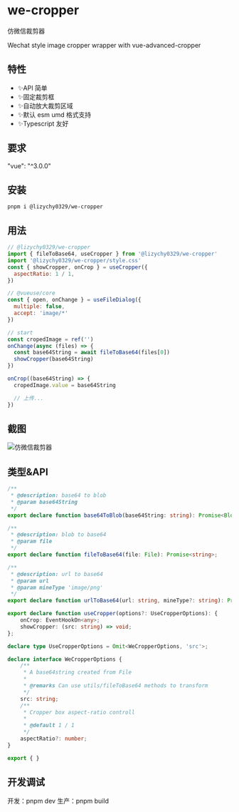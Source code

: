 # we-cropper

仿微信裁剪器

Wechat style image cropper wrapper with vue-advanced-cropper

## 特性

- ✨API 简单
- ✨固定裁剪框
- ✨自动放大裁剪区域
- ✨默认 esm umd 格式支持
- ✨Typescript 友好

## 要求

"vue": "^3.0.0"

## 安装

`pnpm i @lizychy0329/we-cropper`

## 用法

```javascript
// @lizychy0329/we-cropper
import { fileToBase64, useCropper } from '@lizychy0329/we-cropper'
import '@lizychy0329/we-cropper/style.css'
const { showCropper, onCrop } = useCropper({
  aspectRatio: 1 / 1,
})

// @vueuse/core
const { open, onChange } = useFileDialog({
  multiple: false,
  accept: 'image/*'
})

// start
const cropedImage = ref('')
onChange(async (files) => {
  const base64String = await fileToBase64(files[0])
  showCropper(base64String)
})

onCrop((base64String) => {
  cropedImage.value = base64String

  // 上传...
})
```

## 截图

![仿微信裁剪器](https://files.catbox.moe/hcjd0s.png)

## 类型&API

```Typescript
/**
 * @description: base64 to blob
 * @param base64String
 */
export declare function base64ToBlob(base64String: string): Promise<Blob>;

/**
 * @description: blob to base64
 * @param file
 */
export declare function fileToBase64(file: File): Promise<string>;

/**
 * @description: url to base64
 * @param url
 * @param mineType 'image/png'
 */
export declare function urlToBase64(url: string, mineType?: string): Promise<string>;

export declare function useCropper(options?: UseCropperOptions): {
    onCrop: EventHookOn<any>;
    showCropper: (src: string) => void;
};

declare type UseCropperOptions = Omit<WeCropperOptions, 'src'>;

declare interface WeCropperOptions {
    /**
     * A base64string created from File
     *
     * @remarks Can use utils/fileToBase64 methods to transform
     */
    src: string;
    /**
     * Cropper box aspect-ratio controll
     *
     * @default 1 / 1
     */
    aspectRatio?: number;
}

export { }
```

## 开发调试

开发：pnpm dev
生产：pnpm build
